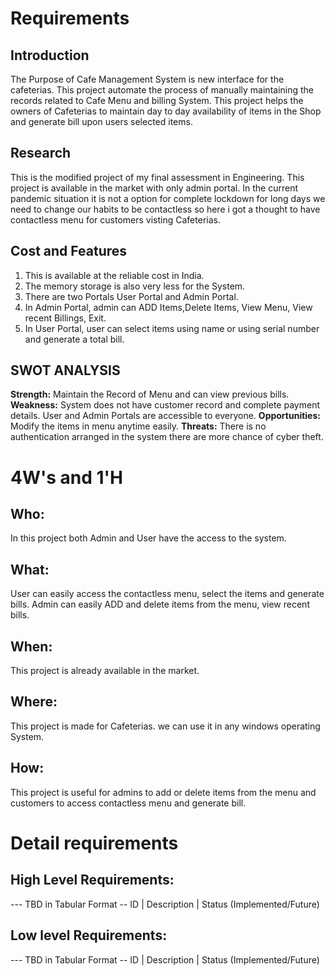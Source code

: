 # Requirements
## Introduction
The Purpose of Cafe Management System is new interface for the cafeterias. This project automate the process of manually maintaining the records related to Cafe Menu and billing System. This project helps the owners of Cafeterias to maintain day to day availability of items in the Shop and generate bill upon users selected items. 

## Research
This is the modified project of my final assessment in Engineering. This project is available in the market with only admin portal. In the current pandemic situation it is not a option for complete lockdown for long days we need to change our habits to be contactless so here i got a thought to have contactless menu for customers visting Cafeterias.

## Cost and Features
1. This is available at the reliable cost in India. 
2. The memory storage is also very less for the System.
3. There are two Portals User Portal and Admin Portal.
4. In Admin Portal, admin can ADD Items,Delete Items, View Menu, View recent Billings, Exit.
5. In User Portal, user can select items using name or using serial number and generate a total bill.

## SWOT ANALYSIS
**Strength:** Maintain the Record of Menu and can view previous bills.
**Weakness:** System does not have customer record and complete payment details.
              User and Admin Portals are accessible to everyone.
**Opportunities:** Modify the items in menu anytime easily.
**Threats:** There is no authentication arranged in the system there are more chance of cyber theft.

# 4W&#39;s and 1&#39;H

## Who:
In this project both Admin and User have the access to the system.

## What:
User can easily access the contactless menu, select the items and generate bills.
Admin can easily ADD and delete items from the menu, view recent bills.


## When:
This project is already available in the market.

## Where:
This project is made for Cafeterias. we can use it in any windows operating System.

## How:
This project is useful for admins to add or delete items from the menu and customers to 
access contactless menu and generate bill.

# Detail requirements
## High Level Requirements:
--- TBD in Tabular Format 
-- ID | Description | Status (Implemented/Future)


##  Low level Requirements:
--- TBD in Tabular Format 
-- ID | Description | Status (Implemented/Future)
